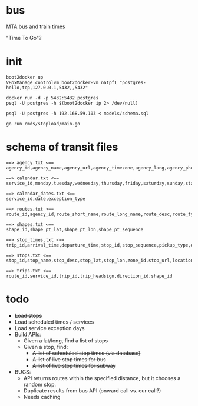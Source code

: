 # bus
MTA bus and train times

"Time To Go"?

# init

```
boot2docker up 
VBoxManage controlvm boot2docker-vm natpf1 "postgres-hello,tcp,127.0.0.1,5432,,5432"

docker run -d -p 5432:5432 postgres
psql -U postgres -h $(boot2docker ip 2> /dev/null)

psql -U postgres -h 192.168.59.103 < models/schema.sql

go run cmds/stopload/main.go
```

# schema of transit files

```
==> agency.txt <==
agency_id,agency_name,agency_url,agency_timezone,agency_lang,agency_phone

==> calendar.txt <==
service_id,monday,tuesday,wednesday,thursday,friday,saturday,sunday,start_date,end_date

==> calendar_dates.txt <==
service_id,date,exception_type

==> routes.txt <==
route_id,agency_id,route_short_name,route_long_name,route_desc,route_type,route_url,route_color,route_text_color

==> shapes.txt <==
shape_id,shape_pt_lat,shape_pt_lon,shape_pt_sequence

==> stop_times.txt <==
trip_id,arrival_time,departure_time,stop_id,stop_sequence,pickup_type,drop_off_type

==> stops.txt <==
stop_id,stop_name,stop_desc,stop_lat,stop_lon,zone_id,stop_url,location_type,parent_station

==> trips.txt <==
route_id,service_id,trip_id,trip_headsign,direction_id,shape_id
```

# todo

  * ~~Load stops~~
  * ~~Load scheduled times / services~~
  * Load service exception days
  * Build APIs:
    * ~~Given a lat/long, find a list of stops~~
    * Given a stop, find:
        * ~~A list of scheduled stop times (via database)~~
        * ~~A list of live stop times for bus~~
        * ~~A list of live stop times for subway~~
  * BUGS:
     * API returns routes within the specified distance, but it chooses a
       random stop.
     * Duplicate results from bus API (onward call vs. cur call?)
     * Needs caching


